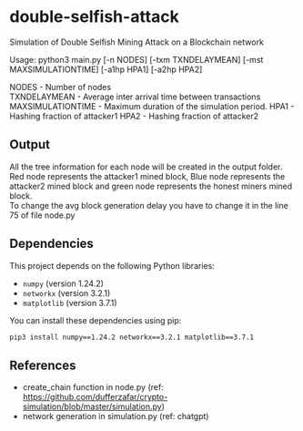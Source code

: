# double-selfish-attack

Simulation of Double Selfish Mining Attack on a Blockchain network

Usage: python3 main.py [-n NODES] [-txm TXNDELAYMEAN] [-mst MAXSIMULATIONTIME] [-a1hp HPA1] [-a2hp HPA2]

NODES - Number of nodes  
TXNDELAYMEAN - Average inter arrival time between transactions  
MAXSIMULATIONTIME - Maximum duration of the simulation period.
HPA1 - Hashing fraction of attacker1
HPA2 - Hashing fraction of attacker2

## Output

All the tree information for each node will be created in the output folder. 
Red node represents the attacker1 mined block, Blue node represents the attacker2 mined block and green node represents the honest miners mined block.   
To change the avg block generation delay you have to change it in the line 75 of file node.py  

## Dependencies

This project depends on the following Python libraries:

- `numpy` (version 1.24.2)
- `networkx` (version 3.2.1)
- `matplotlib` (version 3.7.1)

You can install these dependencies using pip:

```bash
pip3 install numpy==1.24.2 networkx==3.2.1 matplotlib==3.7.1


```

## References

- create_chain function in node.py (ref: https://github.com/dufferzafar/crypto-simulation/blob/master/simulation.py)
- network generation in simulation.py (ref: chatgpt)
